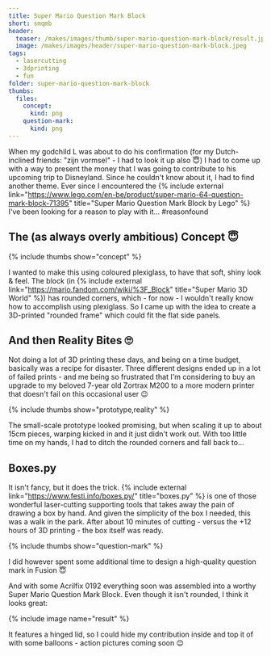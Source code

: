 ```yaml
---
title: Super Mario Question Mark Block
short: smqmb
header:
  teaser: /makes/images/thumb/super-mario-question-mark-block/result.jpeg
  image: /makes/images/header/super-mario-question-mark-block.jpeg
tags:
  - lasercutting
  - 3dprinting
  - fun
folder: super-mario-question-mark-block
thumbs:
  files:
    concept:
      kind: png
    question-mark:
      kind: png
---
```


When my godchild L was about to do his confirmation (for my Dutch-inclined friends: "zijn vormsel" - I had to look it up also 😇) I had to come up with a way to present the money that I was going to contribute to his upcoming trip to Disneyland. Since he couldn't know about it, I had to find another theme. Ever since I encountered the {% include external link="https://www.lego.com/en-be/product/super-mario-64-question-mark-block-71395" title="Super Mario Question Mark Block by Lego" %} I've been looking for a reason to play with it... #reasonfound

## The (as always overly ambitious) Concept 😇

{% include thumbs show="concept" %}

I wanted to make this using coloured plexiglass, to have that soft, shiny look & feel. The block (in {% include external link="https://mario.fandom.com/wiki/%3F_Block" title="Super Mario 3D World" %}) has rounded corners, which - for now - I wouldn't really know how to accomplish using plexiglass. So I came up with the idea to create a 3D-printed "rounded frame" which could fit the flat side panels.

## And then Reality Bites 🙄

Not doing a lot of 3D printing these days, and being on a time budget, basically was a recipe for disaster. Three different designs ended up in a lot of failed prints - and me being so frustrated that I'm considering to buy an upgrade to my beloved 7-year old Zortrax M200 to a more modern printer that doesn't fail on this occasional user 😉

{% include thumbs show="prototype,reality" %}

The small-scale prototype looked promising, but when scaling it up to about 15cm pieces, warping kicked in and it just didn't work out. With too little time on my hands, I had to ditch the rounded corners and fall back to...

## Boxes.py

It isn't fancy, but it does the trick. {% include external link="https://www.festi.info/boxes.py/" title="boxes.py" %} is one of those wonderful laser-cutting supporting tools that takes away the pain of drawing a box by hand. And given the simplicity of the box I needed, this was a walk in the park. After about 10 minutes of cutting - versus the +12 hours of 3D printing - the box itself was ready.

{% include thumbs show="question-mark" %}

I did however spent some additional time to design a high-quality question mark in Fusion 😇

And with some Acrilfix 0192 everything soon was assembled into a worthy Super Mario Question Mark Block. Even though it isn't rounded, I think it looks great:

{% include image name="result" %}

It features a hinged lid, so I could hide my contribution inside and top it of with some balloons - action pictures coming soon 😉
